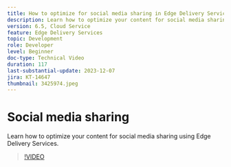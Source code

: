 ```yaml
---
title: How to optimize for social media sharing in Edge Delivery Services
description: Learn how to optimize your content for social media sharing using Edge Delivery Services.
version: 6.5, Cloud Service
feature: Edge Delivery Services
topic: Development
role: Developer
level: Beginner
doc-type: Technical Video
duration: 117
last-substantial-update: 2023-12-07
jira: KT-14647
thumbnail: 3425974.jpeg
---
```


# Social media sharing

Learn how to optimize your content for social media sharing using Edge Delivery Services.

>[!VIDEO](https://video.tv.adobe.com/v/3425974/?learn=on)
